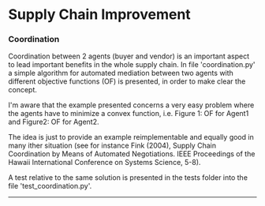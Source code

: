 # Supply Chain Improvement

### Coordination

Coordination between 2 agents (buyer and vendor) is an important aspect to lead important benefits in the whole supply chain.
In file 'coordination.py' a simple algorithm for automated mediation between two agents with different objective functions (OF)
is presented, in order to make clear the concept.

I'm aware that the example presented concerns a very easy problem where the agents have to minimize a convex function, i.e.
Figure 1: OF for Agent1 and Figure2: OF for Agent2. 


The idea is just to provide an example reimplementable and equally good in many ither situation (see for instance Fink (2004),
Supply Chain Coordination by Means of Automated Negotiations. IEEE Proceedings of the Hawaii International Conference on 
Systems Science, 5-8).


A test relative to the same solution is presented in the tests folder into the file 'test_coordination.py'.

-----------------------------------------------------------------------------------------------------------------------------
